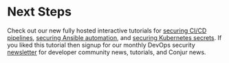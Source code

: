 # Next Steps

Check out our new fully hosted interactive tutorials for [securing CI/CD pipelines](https://www.conjur.org/get-started/interactive/secure-ci-cd-pipelines/), [securing Ansible automation](https://www.conjur.org/get-started/interactive/secure-ansible-automation/), and [securing Kubernetes secrets](https://www.conjur.org/get-started/interactive/secure-kubernetes-secrets/). If you liked this tutorial then signup for our monthly DevOps security [newsletter](https://www.conjur.org/newsletter/) for developer community news, tutorials, and Conjur news.